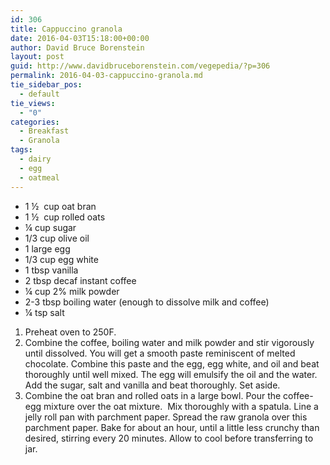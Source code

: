 ```yaml
---
id: 306
title: Cappuccino granola
date: 2016-04-03T15:18:00+00:00
author: David Bruce Borenstein
layout: post
guid: http://www.davidbruceborenstein.com/vegepedia/?p=306
permalink: 2016-04-03-cappuccino-granola.md
tie_sidebar_pos:
  - default
tie_views:
  - "0"
categories:
  - Breakfast
  - Granola
tags:
  - dairy
  - egg
  - oatmeal
---
```

  * 1 ½  cup oat bran
  * 1 ½  cup rolled oats
  * ¼ cup sugar
  * 1/3 cup olive oil
  * 1 large egg
  * 1/3 cup egg white
  * 1 tbsp vanilla
  * 2 tbsp decaf instant coffee
  * ¼ cup 2% milk powder
  * 2-3 tbsp boiling water (enough to dissolve milk and coffee)
  * ¼ tsp salt

  1. Preheat oven to 250F.
  2. Combine the coffee, boiling water and milk powder and stir vigorously until dissolved. You will get a smooth paste reminiscent of melted chocolate. Combine this paste and the egg, egg white, and oil and beat thoroughly until well mixed. The egg will emulsify the oil and the water. Add the sugar, salt and vanilla and beat thoroughly. Set aside.
  3. Combine the oat bran and rolled oats in a large bowl. Pour the coffee-egg mixture over the oat mixture.  Mix thoroughly with a spatula. Line a jelly roll pan with parchment paper. Spread the raw granola over this parchment paper. Bake for about an hour, until a little less crunchy than desired, stirring every 20 minutes. Allow to cool before transferring to jar.